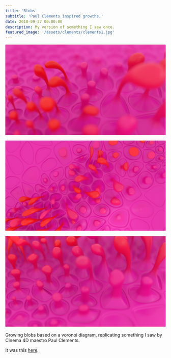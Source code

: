 ```yaml
---
title: 'Blobs'
subtitle: 'Paul Clements inspired growths.'
date: 2018-09-27 00:00:00
description: My version of something I saw once.
featured_image: '/assets/clements/clements1.jpg'
---
```

![Noodles](/assets/clements/clements1.jpg)

![Noodles](/assets/clements/clements2.jpg)

![Noodles](/assets/clements/clements3.jpg)

Growing blobs based on a voronoi diagram, replicating something I saw by Cinema 4D maestro Paul Clements.

It was this [here](https://t.co/3F441GJj3B).